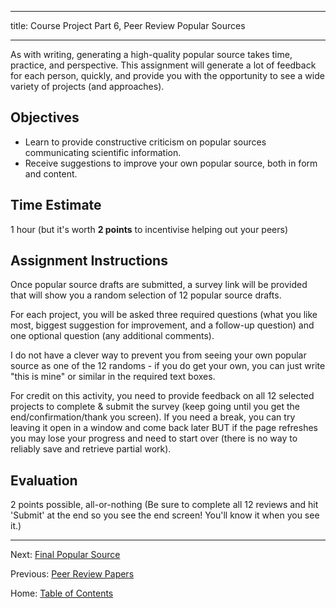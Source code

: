 ----------

title: Course Project Part 6, Peer Review Popular Sources

----------

As with writing, generating a high-quality popular source takes time, practice, and perspective. This assignment will generate a lot of feedback for each person, quickly, and provide you with the opportunity to see a wide variety of projects (and approaches).

## Objectives

- Learn to provide constructive criticism on popular sources communicating scientific information.
- Receive suggestions to improve your own popular source, both in form and content.

## Time Estimate

1 hour (but it's worth **2 points** to incentivise helping out your peers)

## Assignment Instructions

Once popular source drafts are submitted, a survey link will be provided that will show you a random selection of 12 popular source drafts.

For each project, you will be asked three required questions (what you like most, biggest suggestion for improvement, and a follow-up question) and one optional question (any additional comments).

I do not have a clever way to prevent you from seeing your own popular source as one of the 12 randoms - if you do get your own, you can just write "this is mine" or similar in the required text boxes.

For credit on this activity, you need to provide feedback on all 12 selected projects to complete & submit the survey (keep going until you get the end/confirmation/thank you screen). If you need a break, you can try leaving it open in a window and come back later BUT if the page refreshes you may lose your progress and need to start over (there is no way to reliably save and retrieve partial work).

## Evaluation

2 points possible, all-or-nothing (Be sure to complete all 12 reviews and hit 'Submit' at the end so you see the end screen! You'll know it when you see it.)

-----------

Next: [Final Popular Source](7_final_popular_source.md)

Previous: [Peer Review Papers](5_peer_review_papers_.md)

Home: [Table of Contents](../README.md)
